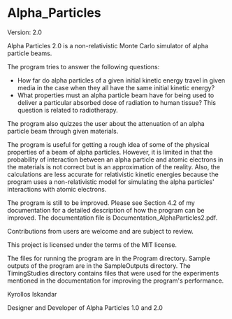 # Alpha_Particles
Version: 2.0

Alpha Particles 2.0 is a non-relativistic Monte Carlo simulator of alpha particle beams.

The program tries to answer the following questions:
* How far do alpha particles of a given initial kinetic energy travel in given media in the case when they all have the same initial kinetic energy?
* What properties must an alpha particle beam have for being used to deliver a particular absorbed dose of radiation to human tissue? This question is related to radiotherapy.

The program also quizzes the user about the attenuation of an alpha particle beam through given materials.

The program is useful for getting a rough idea of some of the physical properties of a beam of alpha particles. However, it is limited in that the probability of interaction between an alpha particle and atomic electrons in the materials is not correct but is an approximation of the reality. Also, the calculations are less accurate for relativistic kinetic energies because the program uses a non-relativistic model for simulating the alpha particles' interactions with atomic electrons.

The program is still to be improved. Please see Section 4.2 of my documentation for a detailed description of how the program can be improved. The documentation file is Documentation_AlphaParticles2.pdf.

Contributions from users are welcome and are subject to review.

This project is licensed under the terms of the MIT license.

The files for running the program are in the Program directory. Sample outputs of the program are in the SampleOutputs directory. The TimingStudies directory contains files that were used for the experiments mentioned in the documentation for improving the program's performance.

Kyrollos Iskandar

Designer and Developer of Alpha Particles 1.0 and 2.0
